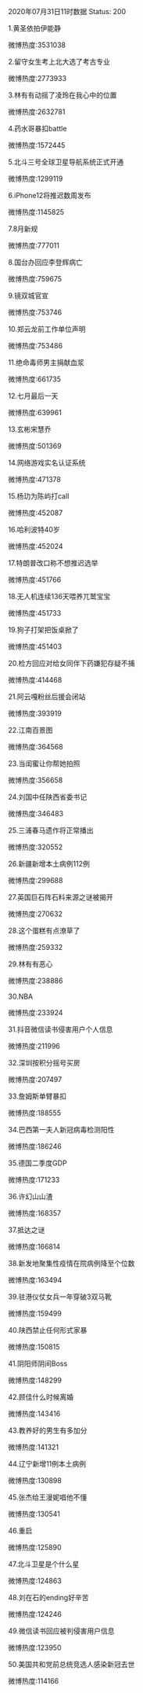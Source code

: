 2020年07月31日11时数据
Status: 200

1.黄圣依拍伊能静

微博热度:3531038

2.留守女生考上北大选了考古专业

微博热度:2773933

3.林有有动摇了凌玲在我心中的位置

微博热度:2632781

4.药水哥暴扣battle

微博热度:1572445

5.北斗三号全球卫星导航系统正式开通

微博热度:1299119

6.iPhone12将推迟数周发布

微博热度:1145825

7.8月新规

微博热度:777011

8.国台办回应李登辉病亡

微博热度:759675

9.镜双城官宣

微博热度:753746

10.郑云龙前工作单位声明

微博热度:753486

11.绝命毒师男主捐献血浆

微博热度:661735

12.七月最后一天

微博热度:639961

13.玄彬宋慧乔

微博热度:501369

14.网络游戏实名认证系统

微博热度:471378

15.杨玏为陈屿打call

微博热度:452087

16.哈利波特40岁

微博热度:452024

17.特朗普改口称不想推迟选举

微博热度:451766

18.无人机连续136天喂养兀鹫宝宝

微博热度:451733

19.狗子打架把饭桌掀了

微博热度:451403

20.检方回应对给女同伴下药嫌犯存疑不捕

微博热度:414468

21.阿云嘎粉丝后援会闭站

微博热度:393919

22.江南百景图

微博热度:364568

23.当闺蜜让你帮她拍照

微博热度:356658

24.刘国中任陕西省委书记

微博热度:346483

25.三浦春马遗作将正常播出

微博热度:320552

26.新疆新增本土病例112例

微博热度:299688

27.英国巨石阵石料来源之谜被揭开

微博热度:270632

28.这个蛋糕有点潦草了

微博热度:259332

29.林有有恶心

微博热度:238886

30.NBA

微博热度:233924

31.抖音微信读书侵害用户个人信息

微博热度:211996

32.深圳按积分摇号买房

微博热度:207497

33.詹姆斯单臂暴扣

微博热度:188555

34.巴西第一夫人新冠病毒检测阳性

微博热度:186246

35.德国二季度GDP

微博热度:171233

36.许幻山山渣

微博热度:168357

37.抵达之谜

微博热度:166814

38.新发地聚集性疫情在院病例降至个位数

微博热度:163494

39.驻港仪仗女兵一年穿破3双马靴

微博热度:159499

40.陕西禁止任何形式家暴

微博热度:150815

41.阴阳师阴间Boss

微博热度:148299

42.顾佳什么时候离婚

微博热度:143416

43.教养好的男生有多加分

微博热度:141321

44.辽宁新增11例本土病例

微博热度:130898

45.张杰给王漫妮唱他不懂

微博热度:130541

46.重启

微博热度:125890

47.北斗卫星是个什么星

微博热度:124863

48.刘在石的ending好辛苦

微博热度:124246

49.微信读书回应被判侵害用户信息

微博热度:123950

50.美国共和党前总统竞选人感染新冠去世

微博热度:114166

